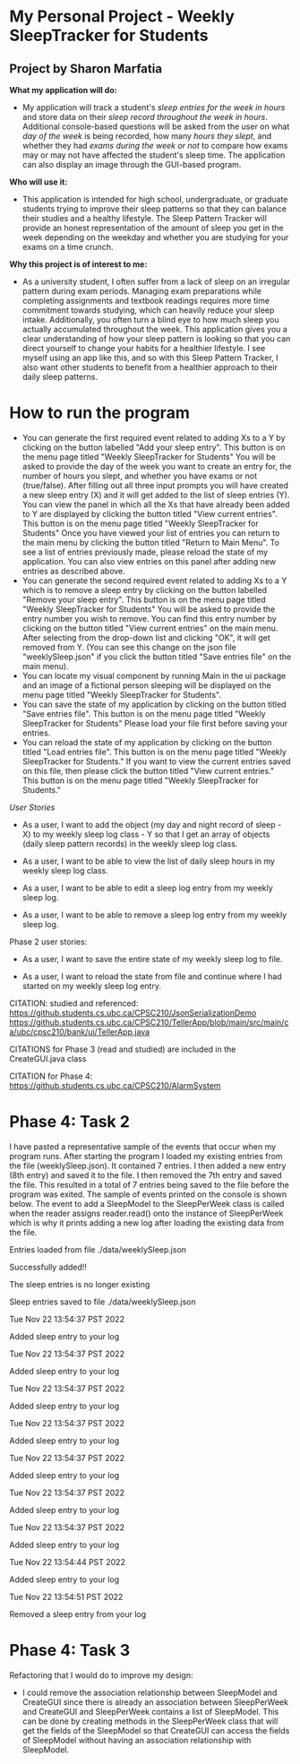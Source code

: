 # My Personal Project - Weekly SleepTracker for Students

## Project by Sharon Marfatia


**What my application will do:**
- My application will track a student's *sleep entries for the week in hours* and store data on their *sleep record
throughout the week in hours*. Additional console-based questions will be asked from the user on what *day of the week*
is being recorded, how many *hours they slept*, and whether they had *exams during the week or not* to compare how exams
may or may not have affected the student's sleep time. The application can also display an image through the GUI-based
program.

**Who will use it:**
- This application is intended for high school, undergraduate, or graduate students trying to improve their sleep 
patterns so that they can balance their studies and a healthy lifestyle. The Sleep Pattern Tracker will provide an 
honest representation of the amount of sleep you get in the week depending on the weekday and whether you are studying
for your exams on a time crunch.

**Why this project is of interest to me:**
- As a university student, I often suffer from a lack of sleep on an irregular pattern during exam periods.
Managing exam preparations while completing assignments and textbook readings requires more time commitment towards
studying, which can heavily reduce your sleep intake. Additionally, you often turn a blind eye to how much sleep you 
actually accumulated throughout the week. This application gives you a clear understanding of how your sleep pattern is 
looking so that you can direct yourself to change your habits for a healthier lifestyle. I see myself using an app like 
this, and so with this Sleep Pattern Tracker, I also want other students to benefit from a healthier approach to their 
daily sleep patterns.


# How to run the program

- You can generate the first required event related to adding Xs to a Y by clicking on the button labelled 
"Add your sleep entry". This button is on the menu page titled "Weekly SleepTracker for Students" You will be asked to
provide the day of the week you want to create an entry for, the number of hours you slept, and whether you have exams
or not (true/false). After filling out all three input prompts you will have created a new sleep entry (X) and it will 
get added to the list of sleep entries (Y). You can view the panel in which all the Xs that have already been added to Y
are displayed by clicking the button titled "View current entries". This button is on the menu page titled 
"Weekly SleepTracker for Students" Once you have viewed your list of entries you can return to the main menu by clicking
the button titled "Return to Main Menu". To see a list of entries previously made, please reload the state of my 
application. You can also view entries on this panel after adding new entries as described above.
- You can generate the second required event related to adding Xs to a Y which is to remove a sleep entry by clicking on
the button labelled "Remove your sleep entry". This button is on the menu page titled "Weekly SleepTracker for Students"
You will be asked to provide the entry number you wish to remove. You can find this entry number by clicking on the 
button titled "View current entries" on the main menu. After selecting from the drop-down list and clicking "OK", it 
will get removed from Y. (You can see this change on the json file "weeklySleep.json" if you click the button titled
"Save entries file" on the main menu).
- You can locate my visual component by running Main in the ui package and an image of a fictional person sleeping will 
be displayed on the menu page titled "Weekly SleepTracker for Students".
- You can save the state of my application by clicking on the button titled "Save entries file". This button is on the 
menu page titled "Weekly SleepTracker for Students" Please load your file first before saving your entries. 
- You can reload the state of my application by clicking on the button titled "Load entries file". This button is on the
menu page titled "Weekly SleepTracker for Students." If you want to view the current entries saved on this file, then 
please click the button titled "View current entries." This button is on the menu page titled "Weekly SleepTracker for
Students."


*User Stories*

- As a user, I want to add the object (my day and night record of sleep - X) to my weekly sleep log class - Y so that I
get an array of objects (daily sleep pattern records) in the weekly sleep log class.


- As a user, I want to be able to view the list of daily sleep hours in my weekly sleep log class.


- As a user, I want to be able to edit a sleep log entry from my weekly sleep log.


- As a user, I want to be able to remove a sleep log entry from my weekly sleep log.

Phase 2 user stories:

- As a user, I want to save the entire state of my weekly sleep log to file. 

- As a user, I want to reload the state from file and continue where I had started on my weekly sleep log entry. 

CITATION: studied and referenced:
https://github.students.cs.ubc.ca/CPSC210/JsonSerializationDemo
https://github.students.cs.ubc.ca/CPSC210/TellerApp/blob/main/src/main/ca/ubc/cpsc210/bank/ui/TellerApp.java

CITATIONS for Phase 3 (read and studied) are included in the CreateGUI.java class

CITATION for Phase 4: https://github.students.cs.ubc.ca/CPSC210/AlarmSystem

# Phase 4: Task 2
I have pasted a representative sample of the events that occur when my program runs. After starting the program I loaded
my existing entries from the file (weeklySleep.json). It contained 7 entries. I then added a new entry (8th entry) and 
saved it to the file. I then removed the 7th entry and saved the file. This resulted in a total of 7 entries being saved
to the file before the program was exited. The sample of events printed on the console is shown below. The event to add
a SleepModel to the SleepPerWeek class is called when the reader assigns reader.read() onto the instance of 
SleepPerWeek which is why it prints adding a new log after loading the existing data from the file. 

Entries loaded from file ./data/weeklySleep.json

Successfully added!!

The sleep entries is no longer existing

Sleep entries saved to file ./data/weeklySleep.json

Tue Nov 22 13:54:37 PST 2022

Added sleep entry to your log

Tue Nov 22 13:54:37 PST 2022

Added sleep entry to your log

Tue Nov 22 13:54:37 PST 2022

Added sleep entry to your log

Tue Nov 22 13:54:37 PST 2022

Added sleep entry to your log

Tue Nov 22 13:54:37 PST 2022

Added sleep entry to your log

Tue Nov 22 13:54:37 PST 2022

Added sleep entry to your log

Tue Nov 22 13:54:37 PST 2022

Added sleep entry to your log

Tue Nov 22 13:54:44 PST 2022

Added sleep entry to your log

Tue Nov 22 13:54:51 PST 2022

Removed a sleep entry from your log

# Phase 4: Task 3
Refactoring that I would do to improve my design:
- I could remove the association relationship between SleepModel and CreateGUI since there is already an association 
between SleepPerWeek and CreateGUI and SleepPerWeek contains a list of SleepModel. This can be done by creating methods 
in the SleepPerWeek class that will get the fields of the SleepModel so that CreateGUI can access the fields of 
SleepModel without having an association relationship with SleepModel.